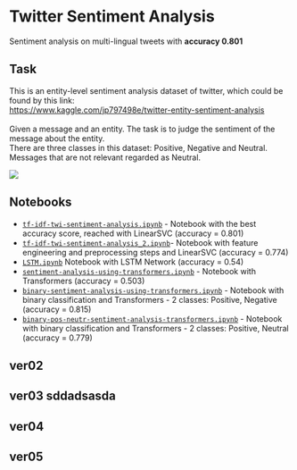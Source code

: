 # Twitter Sentiment Analysis
Sentiment analysis on multi-lingual tweets with **accuracy 0.801**

## Task
This is an entity-level sentiment analysis dataset of twitter, which could be found by this link: <br /> https://www.kaggle.com/jp797498e/twitter-entity-sentiment-analysis <br />
<br />
Given a message and an entity. The task is to judge the sentiment of the message about the entity. <br /> There are three classes in this dataset: Positive, Negative and Neutral. Messages that are not relevant regarded as Neutral. <br />

![](img/sent_anal.jpg)

## Notebooks
- [`tf-idf-twi-sentiment-analysis.ipynb`](https://raw.githubusercontent.com/Teasotea/TweetSentimentClassifier/main/tf-idf-twi-sentiment-analysis.ipynb) - Notebook with the best accuracy score, reached with LinearSVC (accuracy = 0.801)
- [`tf-idf-twi-sentiment-analysis_2.ipynb`](https://github.com/Teasotea/TweetSentimentClassifier/blob/main/tf-idf-twi-sentiment-analysis_2.ipynb)- Notebook with feature engineering and preprocessing steps and LinearSVC (accuracy = 0.774)
- [`LSTM.ipynb`](https://github.com/Teasotea/TweetSentimentClassifier/blob/main/LSTM.ipynb) Notebook with LSTM Network (accuracy = 0.54)
- [`sentiment-analysis-using-transformers.ipynb`](https://github.com/Teasotea/TweetSentimentClassifier/blob/main/sentiment-analysis-using-transformers.ipynb) - Notebook with Transformers (accuracy = 0.503)
- [`binary-sentiment-analysis-using-transformers.ipynb`](https://github.com/Teasotea/TweetSentimentClassifier/blob/main/binary-sentiment-analysis-using-transformers.ipynb) - Notebook with binary classification and Transformers - 2 classes: Positive, Negative (accuracy = 0.815)
- [`binary-pos-neutr-sentiment-analysis-transformers.ipynb`](https://github.com/Teasotea/TweetSentimentClassifier/blob/main/binary-pos-neutr-sentiment-analysis-transformers.ipynb) - Notebook with binary classification and Transformers - 2 classes: Positive, Neutral (accuracy = 0.779)

## ver02
## ver03 sddadsasda
## ver04
## ver05
